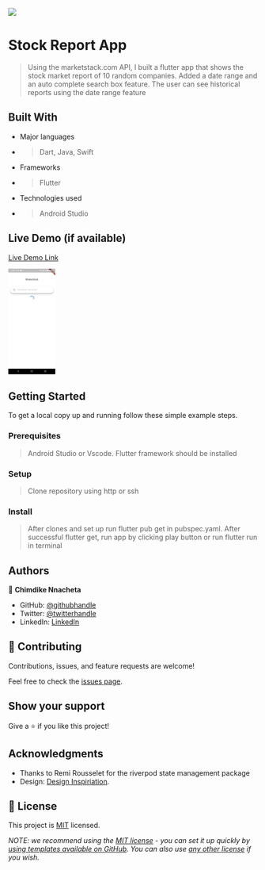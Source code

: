 ![](https://img.shields.io/badge/Microverse-blueviolet)

# Stock Report App

> Using the marketstack.com API, I built a flutter app that shows the stock market report of 10 random
companies. Added a date range and an auto complete search box feature. 
The user can see historical reports using the date range feature


## Built With

- Major languages
- >Dart, Java, Swift
- Frameworks
- >Flutter
- Technologies used
- >Android Studio


## Live Demo (if available)

[Live Demo Link](https://appetize.io/app/aprxbhccvtsfcakahy7nt33o44)

![](https://github.com/Sleeknoah/stock_market_app/blob/master/stock_app.gif)


## Getting Started

To get a local copy up and running follow these simple example steps.

### Prerequisites
  > Android Studio or Vscode. Flutter framework should be installed

### Setup
  > Clone repository using http or ssh 

### Install
  > After clones and set up  run flutter pub get in pubspec.yaml. 
  > After successful flutter get, run app by clicking play button or run flutter run in terminal



## Authors

👤 **Chimdike Nnacheta**

- GitHub: [@githubhandle](https://github.com/SleekNoah)
- Twitter: [@twitterhandle](https://twitter.com/IamChimdike)
- LinkedIn: [LinkedIn](https://linkedin.com/in/chimdike-nnacheta)

## 🤝 Contributing

Contributions, issues, and feature requests are welcome!

Feel free to check the [issues page](../../issues/).

## Show your support

Give a ⭐️ if you like this project!

## Acknowledgments

- Thanks to Remi Rousselet for the riverpod state management package
- Design: [Design Inspiriation](https://cdn.dribbble.com/userupload/2734119/file/original-9b8d140fb05269b224f6f3eef8f8d6d3.jpg).

## 📝 License

This project is [MIT](./LICENSE) licensed.

_NOTE: we recommend using the [MIT license](https://choosealicense.com/licenses/mit/) - you can set it up quickly by [using templates available on GitHub](https://docs.github.com/en/communities/setting-up-your-project-for-healthy-contributions/adding-a-license-to-a-repository). You can also use [any other license](https://choosealicense.com/licenses/) if you wish._

